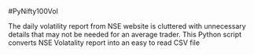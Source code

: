 #PyNifty100Vol

The daily volatility report from NSE website is cluttered with unnecessary details that may not be needed for an average trader. This Python script converts NSE Volatality report into an easy to read CSV file
